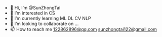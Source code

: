 - 👋 Hi, I’m @SunZhongTai
- 👀 I’m interested in CS
- 🌱 I’m currently learning ML DL CV NLP
- 💞️ I’m looking to collaborate on ...
- 📫 How to reach me 122862896@qq.com sunzhongtai122@gmail.com

<!---
SunZhongTai/SunZhongTai is a ✨ special ✨ repository because its `README.md` (this file) appears on your GitHub profile.
You can click the Preview link to take a look at your changes.
--->
